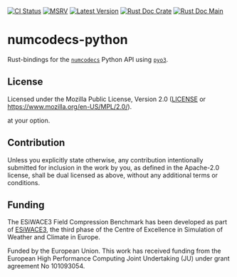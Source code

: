 [![CI Status]][workflow] [![MSRV]][repo] [![Latest Version]][crates.io] [![Rust Doc Crate]][docs.rs] [![Rust Doc Main]][docs]

[CI Status]: https://img.shields.io/github/actions/workflow/status/juntyr/numcodecs-rs/ci.yml?branch=main
[workflow]: https://github.com/juntyr/numcodecs-rs/actions/workflows/ci.yml?query=branch%3Amain

[MSRV]: https://img.shields.io/badge/MSRV-1.65.0-blue
[repo]: https://github.com/juntyr/numcodecs-rs

[Latest Version]: https://img.shields.io/crates/v/numcodecs-python
[crates.io]: https://crates.io/crates/numcodecs-python

[Rust Doc Crate]: https://img.shields.io/docsrs/numcodecs-python
[docs.rs]: https://docs.rs/numcodecs-python/

[Rust Doc Main]: https://img.shields.io/badge/docs-main-blue
[docs]: https://juntyr.github.io/numcodecs-rs/numcodecs_python

# numcodecs-python

Rust-bindings for the [`numcodecs`] Python API using [`pyo3`].

[`numcodecs`]: https://numcodecs.readthedocs.io/en/stable/
[`pyo3`]: https://docs.rs/pyo3/0.21/pyo3/

## License

Licensed under the Mozilla Public License, Version 2.0 ([LICENSE](LICENSE) or https://www.mozilla.org/en-US/MPL/2.0/).

at your option.

## Contribution

Unless you explicitly state otherwise, any contribution intentionally submitted for inclusion in the work by you, as defined in the Apache-2.0 license, shall be dual licensed as above, without any additional terms or conditions.

## Funding

The ESiWACE3 Field Compression Benchmark has been developed as part of [ESiWACE3](https://www.esiwace.eu), the third phase of the Centre of Excellence in Simulation of Weather and Climate in Europe.

Funded by the European Union. This work has received funding from the European High Performance Computing Joint Undertaking (JU) under grant agreement No 101093054.
